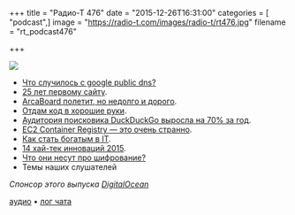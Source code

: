 +++
title = "Радио-Т 476"
date = "2015-12-26T16:31:00"
categories = [ "podcast",]
image = "https://radio-t.com/images/radio-t/rt476.jpg"
filename = "rt_podcast476"

+++

![](https://radio-t.com/images/radio-t/rt476.jpg)

- [Что случилось с google public dns?](http://habrahabr.ru/post/274095/)
- [25 лет первому сайту](http://www.engadget.com/2015/12/20/first-website-is-25-years-old/).
- [ArcaBoard полетит, но недолго и дорого](http://thenextweb.com/shareables/2015/12/24/the-arcaboard-is-a-hoverboard-that-actually-hovers-over-any-surface/).
- [Отдам код в хорошие руки](http://kommersant.ru/doc/2884110).
- [Аудитория поисковика DuckDuckGo выросла на 70% за год](http://geektimes.ru/post/268022/).
- [EC2 Container Registry — это очень странно](http://venturebeat.com/2015/12/21/aws-makes-its-amazon-ec2-container-registry-service-available-to-everyone/).
- [Как стать богатым в IT](http://money.cnn.com/2015/12/24/technology/unicorn-tech-workers/index.html).
- [14 хай-тек инноваций 2015](http://www.ba-bamail.com/content.aspx?emailid=18641).
- [Что они несут про шифрование?](http://social.techcrunch.com/2015/12/20/hey-hey-my-my-strong-encryption-will-never-die/)
- Темы наших слушателей

_Спонсор этого выпуска [DigitalOcean](https://do.co/radiot)_

[аудио](https://cdn.radio-t.com/rt_podcast476.mp3) • [лог чата](http://chat.radio-t.com/logs/radio-t-476.html)
<audio src="https://cdn.radio-t.com/rt_podcast476.mp3" preload="none"></audio>
